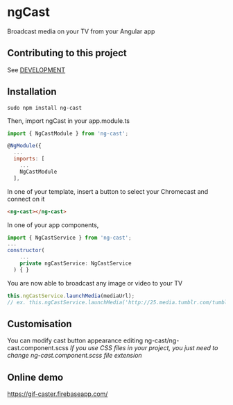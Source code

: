 # ngCast
Broadcast media on your TV from your Angular app

## Contributing to this project
See [DEVELOPMENT](DEVELOPMENT.md)

## Installation
```node
sudo npm install ng-cast
```

Then, import ngCast in your app.module.ts

```javascript
import { NgCastModule } from 'ng-cast';
```

```javascript
@NgModule({
  ...
  imports: [
    ...
    NgCastModule
  ],
```

In one of your template, insert a button to select your Chromecast and connect on it
```html
<ng-cast></ng-cast>
```

In one of your app components,
```javascript
import { NgCastService } from 'ng-cast';
...
constructor(
    ...
    private ngCastService: NgCastService
  ) { }
```

You are now able to broadcast any image or video to your TV
```javascript
this.ngCastService.launchMedia(mediaUrl);
// ex. this.ngCastService.launchMedia('http://25.media.tumblr.com/tumblr_m4c8cxLOQv1rwa0vgo1_250.gif')
```

## Customisation
You can modify cast button appearance editing ng-cast/ng-cast.component.scss
*If you use CSS files in your project, you just need to change ng-cast.component.scss file extension*

## Online demo
https://gif-caster.firebaseapp.com/
